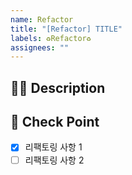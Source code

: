```yaml
---
name: Refactor
title: "[Refactor] TITLE"
labels: ♻️Refactor♻️
assignees: ""
---
```


## 🤷‍♂️ Description

<!-- 리팩토링하고자 하는 것에 대해 작성해 주세요. -->

## 📝 Check Point

<!-- 리팩토링 사항을 리스트로 작성해주세요. -->

- [x] 리팩토링 사항 1
- [ ] 리팩토링 사항 2

